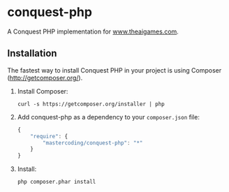 # conquest-php
A Conquest PHP implementation for www.theaigames.com.

## Installation
The fastest way to install Conquest PHP in your project is using Composer (http://getcomposer.org/).

1. Install Composer:

    ```    
    curl -s https://getcomposer.org/installer | php
    ```
    
1. Add conquest-php as a dependency to your `composer.json` file:

    ```js
    {
        "require": {
            "mastercoding/conquest-php": "*"
        }
    }
    ```
    
1. Install:
    
    ```
    php composer.phar install
    ```
